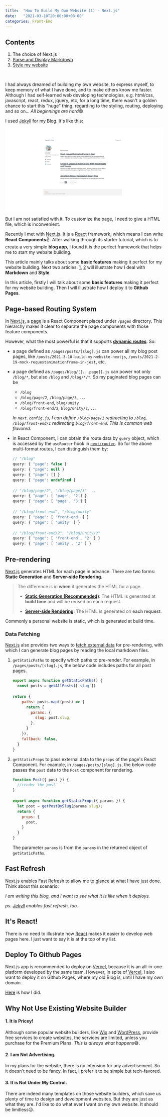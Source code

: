 ```yaml
---
title:  "How To Build My Own Website (1) - Next.js"
date:   "2021-03-10T20:00:00+08:00"
categories: Front-End
---
```




## Contents

1. The choice of Next.js
2. [Parse and Display Markdown]({%POST_URL%}/2021-3-12-build-my-website-markdown)
3. [Style my website]({%POST_URL%}/2021-3-14-build-my-website-style)

<br>



I had always dreamed of building my own website, to express myself, to keep memory of what I have done, and to make others know me faster. Although I had self-learned web developing technologies, e.g. html/css, javascript, react, redux, jquery, etc, for a long time, there wasn't a golden chance to start this "huge" thing, regarding to the styling, routing, deploying and so on... *All beginnings are hard*:smile:

I used [Jekyll](https://jekyllrb.com/) for my Blog. It's like this:

![](/blog/assets/img-my-website/1.jpg)

But I am not satisfied with it. To customize the page, I need to give a HTML file, which is inconvenient.

Recently I met with [Next.js](https://nextjs.org/). It is a [React](https://reactjs.org/) framework, which means I can write **React Components**:v:. After walking through its starter tutorial, which is to create a very simple **blog app**, I found it is the perfect framework that helps me to start my website building. 

This article mainly talks about some **basic features** making it perfect for my website building. Next two articles: [1]({%POST_URL%}/2021-3-12-build-my-website-markdown), [2]({%POST_URL%}/2021-3-14-build-my-website-style) will illustrate how I deal with **Markdown** and **Style**.

In this article, firstly I will talk about some **basic features** making it perfect for my website building. Then I will illustrate how I deploy it to **Github Pages**. 

## Page-based Routing System

In [Next.js](https://nextjs.org/), a [page](https://nextjs.org/docs/basic-features/pages) is a React Component placed under `/pages` directory. This hierarchy makes it clear to separate the page components with those feature components. 

However, what the most powerful  is that it supports [**dynamic routes**](https://nextjs.org/docs/routing/dynamic-routes). So:

* a page defined as `/pages/posts/[slug].js` can power all my blog post pages, like `/posts/2021-3-10-build-my-website-nextjs`, `/posts/2021-2-19-mock-requestanimationframe-in-jest`, etc.

* a page defined as `/pages/blog/[[...page]].js` can power not only  `/blog/*`, but also `/blog` and `/blog/*/*`. So my paginated blog pages can be

  - `/blog`
  -  `/blog/page/2`, `/blog/page/3`, `...`
  -  `/blog/front-end`, `blog/unity`
  - `/blog/front-end/2`, `blog/unity/2`, `...`

  *In `next.config.js`, I can define `/blog/page/1` redirecting to `/blog`, `/blog/front-end/1` redirecting `blog/front-end`. This is common web flavored*.  

* in React Component, I can obtain the route data by `query` object, which is accessed by the `useRouter` hook in [`next/router`](https://nextjs.org/docs/api-reference/next/router). So for the above multi-format routes, I can distinguish them by:

    ```javascript
    // "/blog"
    query: { "page": false }
    query: { "page": null }
    query: { "page": [] }
    query: { "page": undefined }

    // "/blog/page/2", "/blog/page/3" ...
    query: { "page": [ 'page', '2'] }
    query: { "page": [ 'page', '3'] }

    // "/blog/front-end", "/blog/unity"
    query: { "page": [ 'front-end' ] }
    query: { "page": [ 'unity' ] }

    // "/blog/front-end/2", "/blog/unity/2"
    query: { "page": [ 'front-end', '2' ] }
    query: { "page": [ 'unity', '2' ] }
    ```

  

## Pre-rendering

[Next.js](https://nextjs.org/) generates HTML for each page in advance. There are two forms: **Static Generation** and **Server-side Rendering**. 

> The difference is in **when** it generates the HTML for a page.
>
> - [**Static Generation (Recommended)**](https://nextjs.org/docs/basic-features/pages#static-generation-recommended): The HTML is generated at **build time** and will be reused on each request.
>
> - [**Server-side Rendering**](https://nextjs.org/docs/basic-features/pages#server-side-rendering): The HTML is generated on **each request**.

Commonly a personal website is static, which is generated at build time. 

### Data Fetching
[Next.js](https://nextjs.org/) also provides two ways to [fetch external data](https://nextjs.org/docs/basic-features/data-fetching) for pre-rendering, with which I can generate blog pages by reading the local markdown files. 

1. `getStaticPaths` to specify which paths to pre-render. For example, in `/pages/posts/[slug].js`, the below code includes paths for all post pages.

     ```javascript
     export async function getStaticPaths() {
       const posts = getAllPosts(['slug'])

    return {
         paths: posts.map((post) => {
           return {
             params: {
               slug: post.slug,
             },
           }
         }),
         fallback: false,
       }
     }
    ```

2. `getStaticProps` to pass external data to the `props` of the page's React Component. For example, in `/pages/posts/[slug].js`, the below code passes the `post` data to the `Post` component for rendering.

      ```javascript
      function Post({ post }) {
        //render the post
      }
      
      export async function getStaticProps({ params }) {
        let post = getPostBySlug(params.slug);
        return {
          props: {
            post,
          }
        }
      }
      ```

   The parameter `params` is from the `params` in the returned object of `getStaticPaths`.



## Fast Refresh

[Next.js](https://nextjs.org/) enables [Fast Refresh](https://nextjs.org/docs/basic-features/fast-refresh) to allow me to glance at what I have just done. Think about this scenario: 

*I am writing this blog, and I want to see what it is like when it deploys.*

*ps. [Jekyll]([Jekyll](https://jekyllrb.com/) ) enables fast refresh, too.*



## It's React!

There is no need to illustrate how [React](https://reactjs.org/) makes it easier to develop web pages here. I just want to say it is at the top of my list.

## Deploy To Github Pages

Next.js app is recommended to deploy on [Vercel](https://vercel.com/), because it is an all-in-one platform developed by the same team. However, in spite of  [Vercel](https://vercel.com/), I also want to deploy it on Github Pages, where my old Blog is, until I have my own domain.

[Here](https://github.com/imagicbell/deploy-nextjs-to-github-pages) is how I did.



## Why Not Use Existing Website Builder

#### 1. It is Pricey!
Although some popular website builders, like [Wix](https://www.wix.com/) and [WordPress](https://wordpress.com/), provide free services to create websites, the services are limited, unless you purchase for the Premium Plans. *This is always what happens*:sweat_smile:. ​

#### 2. I am Not Advertising.

In my plans for the website, there is no intension for any advertisement. So it doesn't need to be fancy. In fact, I prefer it to be simple but tech-favored.

#### 3. It is Not Under My Control.

There are indeed many templates on those website builders, which save us plenty of time to design and development websites. But they are just as what they are. I'd like to do what ever I want on my own website. It should be limitless:wink:.




